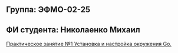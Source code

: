 ## Группа: ЭФМО-02-25

## ФИ студента: Николаенко Михаил

[Практическое занятие №1
Установка и настройка окружения Go.](./001-practice)
